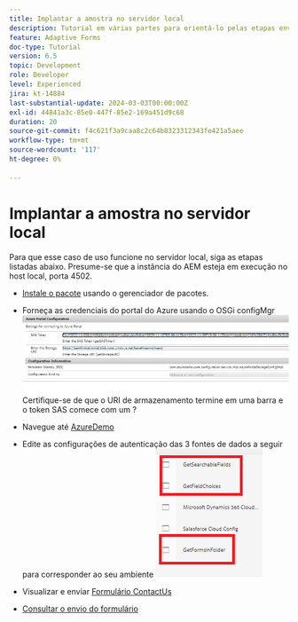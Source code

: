```yaml
---
title: Implantar a amostra no servidor local
description: Tutorial em várias partes para orientá-lo pelas etapas envolvidas na consulta de envios de formulários armazenados no portal do Azure
feature: Adaptive Forms
doc-type: Tutorial
version: 6.5
topic: Development
role: Developer
level: Experienced
jira: kt-14884
last-substantial-update: 2024-03-03T00:00:00Z
exl-id: 44841a3c-85e0-447f-85e2-169a451d9c68
duration: 20
source-git-commit: f4c621f3a9caa8c2c64b8323312343fe421a5aee
workflow-type: tm+mt
source-wordcount: '117'
ht-degree: 0%

---
```


# Implantar a amostra no servidor local

Para que esse caso de uso funcione no servidor local, siga as etapas listadas abaixo. Presume-se que a instância do AEM esteja em execução no host local, porta 4502.

* [Instale o pacote](assets/azuredemo.all-1.0.0-SNAPSHOT.zip) usando o gerenciador de pacotes.

* Forneça as credenciais do portal do Azure usando o OSGi configMgr
  ![portal do azure](assets/azure-portal-config.png)
Certifique-se de que o URI de armazenamento termine em uma barra e o token SAS comece com um ?
* Navegue até [AzureDemo](http://localhost:4502/libs/fd/fdm/gui/components/admin/fdmcloudservice/fdm.html/conf/azuredemo)

* Edite as configurações de autenticação das 3 fontes de dados a seguir para corresponder ao seu ambiente
  ![fontes-de-dados](assets/fdm-data-sources.png)

* Visualizar e enviar [Formulário ContactUs](http://localhost:4502/content/dam/formsanddocuments/azureportal/contactus/jcr:content?wcmmode=disabled)

* [Consultar o envio do formulário](http://localhost:4502/content/dam/formsanddocuments/azureportal/queryformsubmissions/jcr:content?wcmmode=disabled)
